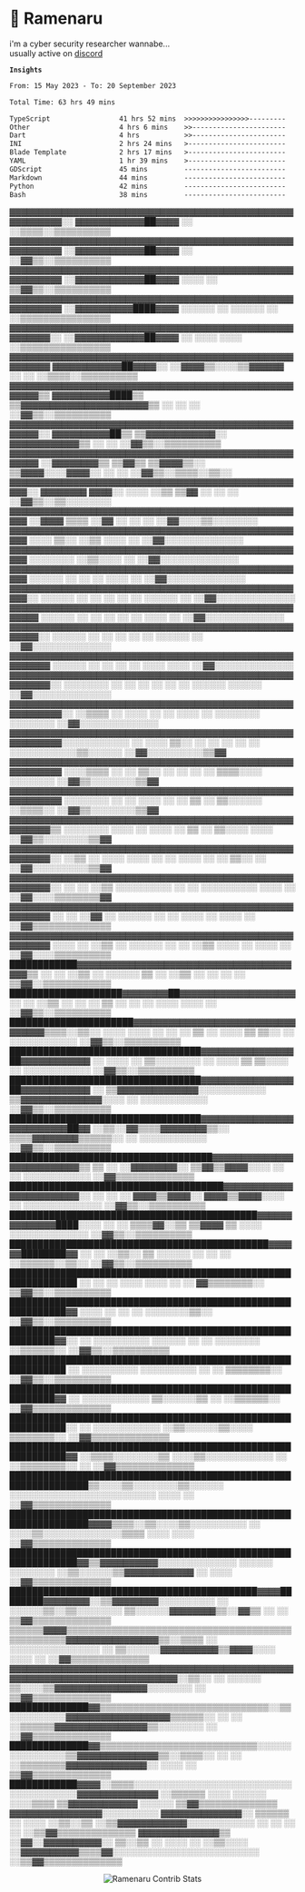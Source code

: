 # 🍜 Ramenaru
i'm a cyber security researcher wannabe...
<br />
usually active on <a href="https://discordapp.com/users/503291004200157185">discord</a> 

**`Insights`**

<!--START_SECTION:waka-->

```txt
From: 15 May 2023 - To: 20 September 2023

Total Time: 63 hrs 49 mins

TypeScript                 41 hrs 52 mins  >>>>>>>>>>>>>>>>---------   65.60 %
Other                      4 hrs 6 mins    >>-----------------------   06.43 %
Dart                       4 hrs           >>-----------------------   06.29 %
INI                        2 hrs 24 mins   >------------------------   03.78 %
Blade Template             2 hrs 17 mins   >------------------------   03.60 %
YAML                       1 hr 39 mins    >------------------------   02.60 %
GDScript                   45 mins         -------------------------   01.20 %
Markdown                   44 mins         -------------------------   01.15 %
Python                     42 mins         -------------------------   01.11 %
Bash                       38 mins         -------------------------   01.01 %
```

<!--END_SECTION:waka-->

▓▓▓▓▓▓▓▓▓▓▓▓▓▓▓▓▓▓▓▓▓▓▓▓▓▓▓▓▓▓▓▓▓▓▓▓▓▓▓▓▓▓▓▓▓▓▓▓▓▓▓▓▓▓▓▓▓▓░░    ▓▓▓▓▓▓▓▓▓▓▓▓██▓▓▓▓                                                            ░░                                    ░░▒▒▒▒░░▒▒▒▒▒▒▒▒▒▒
▓▓▓▓▓▓▓▓▓▓▓▓▓▓▓▓▓▓▓▓▓▓▓▓▓▓▓▓▓▓▓▓▓▓▓▓▓▓▓▓▓▓▓▓▓▓▓▓▓▓▓▓▓▓▓▓▓▓    ░░▓▓▓▓▓▓▓▓▓▓▓▓██▓▓▓▓                                                            ░░                                    ░░▓▓▒▒░░▒▒▒▒▒▒▒▒▒▒
▓▓▓▓▓▓▓▓▓▓▓▓▓▓▓▓▓▓▓▓▓▓▓▓▓▓▓▓▓▓▓▓▓▓▓▓▓▓▓▓▓▓▓▓▓▓▓▓▓▓▓▓▓▓▓▓▓▓    ░░▓▓▓▓▓▓▓▓▓▓▓▓██▓▓▓▓                  ░░░░                                            ░░                              ▒▒▓▓▒▒░░▒▒▒▒▒▒▒▒▒▒
▓▓▓▓▓▓▓▓▓▓▓▓▓▓▓▓▓▓▓▓▓▓▓▓▓▓▓▓▓▓▓▓▓▓▓▓▓▓▓▓▓▓▓▓▓▓▓▓▓▓▓▓▓▓▓▓▓▓    ░░▓▓▓▓▓▓▓▓▓▓████▓▓▓▓        ░░░░░░      ░░      ░░░░░░                                ░░                              ░░▒▒▒▒▒▒▒▒▒▒▒▒▒▒▒▒
▓▓▓▓▓▓▓▓▓▓▓▓▓▓▓▓▓▓▓▓▓▓▓▓▓▓▓▓▓▓▓▓▓▓▓▓▓▓▓▓▓▓▓▓▓▓▓▓▓▓▓▓▓▓▓▓░░    ░░▓▓▓▓▓▓▓▓▓▓▓▓██▓▓▓▓  ░░                ░░░░            ░░░░                                                          ░░▒▒▒▒▒▒▒▒▒▒▒▒▒▒▒▒
▓▓▓▓▓▓▓▓▓▓▓▓▓▓▓▓▓▓▓▓▓▓▓▓▓▓▓▓▓▓▓▓▓▓▓▓▓▓▓▓▓▓▓▓▓▓▓▓▓▓▓▓▓▓▓▓        ▓▓▓▓▓▓▓▓▓▓▓▓██▓▓▓▓░░        ░░▓▓▓▓▒▒░░░░▒▒▓▓▓▓▓▓          ░░                          ░░                            ░░▒▒▒▒░░▒▒▒▒▒▒▒▒▒▒
▓▓▓▓▓▓▓▓▓▓▓▓▓▓▓▓▓▓▓▓▓▓▓▓▓▓▓▓▓▓▓▓▓▓▓▓▓▓▓▓▓▓▓▓▓▓▓▓▓▓▓▓▓▓▒▒        ▓▓▓▓▓▓▓▓▓▓████▒▒          ▒▒▓▓▓▓▓▓▓▓▓▓▓▓▓▓▓▓▓▓▓▓▓▓▒▒          ░░            ░░        ░░                            ░░▓▓▒▒░░▒▒▒▒▒▒▒▒▒▒
▓▓▓▓▓▓▓▓▓▓▓▓▓▓▓▓▓▓▓▓▓▓▓▓▓▓▓▓▓▓▓▓▓▓▓▓▓▓▓▓▓▓▓▓▓▓▓▓▓▓▓▓▓▓░░        ▓▓▓▓▓▓▓▓▓▓██▒▒        ▒▒▓▓▓▓▓▓▓▓▓▓▓▓░░    ▓▓▓▓▓▓▓▓▓▓▓▓▒▒        ░░          ░░                                      ░░▓▓▒▒░░▒▒▒▒▒▒▒▒▒▒
▓▓▓▓▓▓▓▓▓▓▓▓▓▓▓▓▓▓▓▓▓▓▓▓▓▓▓▓▓▓▓▓▓▓▓▓▓▓▓▓▓▓▓▓▓▓▓▓▓▓▓▓▓▓          ░░▓▓▓▓▓▓▓▓▒▒      ▒▒▓▓▒▒  ▒▒▓▓▓▓▒▒░░        ▒▒▓▓▓▓░░░░▓▓▓▓░░      ░░                    ░░                          ░░▓▓▒▒░░▒▒▒▒░░▒▒░░
▓▓▓▓▓▓▓▓▓▓▓▓▓▓▓▓▓▓▓▓▓▓▓▓▓▓▓▓▓▓▓▓▓▓▓▓▓▓▓▓▓▓▓▓▓▓▓▓▓▓▓▓░░            ▓▓▓▓▓▓▓▓      ▓▓▓▓░░    ░░░░                ░░▒▒      ▒▒▓▓        ░░    ░░            ░░                          ░░▓▓▒▒░░▒▒░░░░░░░░
▓▓▓▓▓▓▓▓▓▓▓▓▓▓▓▓▓▓▓▓▓▓▓▓▓▓▓▓▓▓▓▓▓▓▓▓▓▓▓▓▓▓▓▓▓▓▓▓▓▓▓▓              ░░▓▓▓▓      ▒▒▒▒                                        ░░▓▓      ░░  ░░              ░░                          ░░▓▓░░░░▒▒░░░░░░░░
▓▓▓▓▓▓▓▓▓▓▓▓▓▓▓▓▓▓▓▓▓▓▓▓▓▓▓▓▓▓▓▓▓▓▓▓▓▓▓▓▓▓▓▓▓▓▓▓▓▓▓▓                ░░░░    ▒▒░░                                            ░░▒▒    ░░░░                ░░                          ░░▓▓░░░░░░░░░░░░░░
▓▓▓▓▓▓▓▓▓▓▓▓▓▓▓▓▓▓▓▓▓▓▓▓▓▓▓▓▓▓▓▓▓▓▓▓▓▓▓▓▓▓▓▓▓▓▓▓▓▓▓▓                  ░░░░░░░░                                                ░░▒▒░░░░                  ░░                          ░░▓▓░░░░░░░░░░░░░░
▓▓▓▓▓▓▓▓▓▓▓▓▓▓▓▓▓▓▓▓▓▓▓▓▓▓▓▓▓▓▓▓▓▓▓▓▓▓▓▓▓▓▓▓▓▓▓▓▓▓▓▓                ░░░░░░      ░░      ░░                            ░░          ░░░░                  ░░                          ░░▓▓░░░░░░░░░░░░░░
▓▓▓▓▓▓▓▓▓▓▓▓▓▓▓▓▓▓▓▓▓▓▓▓▓▓▓▓▓▓▓▓▓▓▓▓▓▓▓▓▓▓▓▓▓▓▓▓▓▓▓▓░░              ░░░░░░    ░░      ░░      ░░                      ░░    ░░    ░░░░░░                ░░                          ░░▓▓░░░░░░░░░░░░░░
▓▓▓▓▓▓▓▓▓▓▓▓▓▓▓▓▓▓▓▓▓▓▓▓▓▓▓▓▓▓▓▓▓▓▓▓▓▓▓▓▓▓▓▓▓▓▓▓▓▓▓▓▓▓              ░░░░░░    ░░      ░░      ░░              ░░              ░░    ░░░░              ░░                            ░░▓▓░░░░░░░░░░░░░░
▓▓▓▓▓▓▓▓▓▓▓▓▓▓▓▓▓▓▓▓▓▓▓▓▓▓▓▓▓▓▓▓▓▓▓▓▓▓▓▓▓▓▓▓▓▓▓▓▓▓▓▓▓▓░░          ░░░░░░    ░░                ░░              ░░        ░░    ░░    ░░░░░░            ░░                            ░░▓▓░░░░░░░░░░░░░░
▓▓▓▓▓▓▓▓▓▓▓▓▓▓▓▓▓▓▓▓▓▓▓▓▓▓▓▓▓▓▓▓▓▓▓▓▓▓▓▓▓▓▓▓▓▓▓▓▓▓▓▓▓▓▓▓          ░░░░░░    ░░      ░░        ░░              ░░                      ░░░░          ░░░░                            ░░▓▓░░░░░░░░░░░░░░
▓▓▓▓▓▓▓▓▓▓▓▓▓▓▓▓▓▓▓▓▓▓▓▓▓▓▓▓▓▓▓▓▓▓▓▓▓▓▓▓▓▓▓▓▓▓▓▓▓▓▓▓▓▓▓▓░░      ░░░░░░░░    ░░      ░░        ░░          ░░  ░░                ░░    ░░░░░░        ░░░░░░                          ░░▓▓░░░░░░░░░░░░░░
▓▓▓▓▓▓▓▓▓▓▓▓▓▓▓▓▓▓▓▓▓▓▓▓▓▓▓▓▓▓▓▓▓▓▓▓▓▓▓▓▓▓▓▓▓▓▓▓▓▓▓▓▓▓▓▓▓▓░░    ░░▒▒▒▒              ░░      ░░░░  ░░      ░░  ░░░░              ░░    ░░░░░░░░    ░░░░░░░░                          ░░▓▓░░░░░░░░░░░░░░
▓▓▓▓▓▓▓▓▓▓▓▓▓▓▓▓▓▓▓▓▓▓▓▓▓▓▓▓▓▓▓▓▓▓▓▓▓▓▓▓▓▓▓▓▓▓▓▓▓▓▓▓▓▓▓▓▓▓░░░░░░░░░░░░    ░░      ░░░░      ▒▒░░  ░░      ░░    ░░        ░░    ░░    ░░░░░░░░░░░░▒▒░░░░░░                          ░░▓▓░░░░░░░░░░▒▒▓▓
▓▓▓▓▓▓▓▓▓▓▓▓▓▓▓▓▓▓▓▓▓▓▓▓▓▓▓▓▓▓▓▓▓▓▓▓▓▓▓▓▓▓▓▓▓▓▓▓▓▓▓▓▓▓▓▓▓▓    ░░░░▒▒▒▒    ░░      ░░        ▒▒░░  ░░      ░░    ░░        ░░            ▒▒▒▒░░░░  ░░░░░░░░                          ░░▓▓▒▒░░░░░░░░▒▒▓▓
▓▓▓▓▓▓▓▓▓▓▓▓▓▓▓▓▓▓▓▓▓▓▓▓▓▓▓▓▓▓▓▓▓▓▓▓▓▓▓▓▓▓▓▓▓▓▓▓▓▓▓▓▓▓▓▓▓▓    ░░░░░░░░    ░░      ░░        ░░░░  ░░      ░░    ▒▒        ░░            ▒▒░░░░░░  ░░▒▒▒▒░░                          ░░▓▓▒▒░░░░░░░░▒▒▓▓
▓▓▓▓▓▓▓▓▓▓▓▓▓▓▓▓▓▓▓▓▓▓▓▓▓▓▓▓▓▓▓▓▓▓▓▓▓▓▓▓▓▓▓▓▓▓▓▓▓▓▓▓▓▓▓▓▒▒    ░░░░░░░░    ░░░░    ░░        ░░░░          ░░    ▒▒        ░░            ▒▒░░░░    ░░░░                              ░░▓▓▒▒░░░░░░░░▒▒▓▓
▓▓▓▓▓▓▓▓▓▓▓▓▓▓▓▓▓▓▓▓▓▓▓▓▓▓▓▓▓▓▓▓▓▓▓▓▓▓▓▓▓▓▓▓▓▓▓▓▓▓▓▓▓▓▓▓░░      ░░▒▒        ░░  ░░░░        ░░░░  ░░      ░░    ░░░░  ░░  ░░            ▒▒░░        ░░                              ░░▓▓░░░░░░░░░░▒▒▓▓
▓▓▓▓▓▓▓▓▓▓▓▓▓▓▓▓▓▓▓▓▓▓▓▓▓▓▓▓▓▓▓▓▓▓▓▓▓▓▓▓▓▓▓▓▓▓▓▓▓▓▓▓▓▓▓▓░░        ░░        ░░  ░░▒▒  ░░░░░░░░░░  ░░      ░░  ░░░░░░░░░░                ░░░░        ░░                              ░░▓▓░░░░▒▒▒▒▒▒▒▒▓▓
▓▓▓▓▓▓▓▓▓▓▓▓▓▓▓▓▓▓▓▓▓▓▓▓▓▓▓▓▓▓▓▓▓▓▓▓▓▓▓▓▓▓▓▓▓▓▓▓▓▓▓▓▓▓▓▓          ░░        ░░  ░░▓▓  ░░  ░░░░░░  ░░      ░░    ░░░░  ░░                ░░░░        ░░                              ░░▓▓▒▒▒▒▒▒▒▒▒▒▒▒▒▒
▓▓▓▓▓▓▓▓▓▓▓▓▓▓▓▓▓▓▓▓▓▓▓▓▓▓▓▓▓▓▓▓▓▓▓▓▓▓▓▓▓▓▓▓▓▓▓▓▓▓▓▓▓▓▓▓        ░░░░        ░░  ░░▒▒  ░░  ░░░░░░  ░░      ░░    ░░▒▒  ░░░░    ░░        ░░░░          ░░                            ░░▓▓░░░░▒▒▒▒▒▒▒▒▒▒
████████████▓▓▓▓▓▓▓▓▓▓▓▓▓▓▓▓▓▓▓▓▓▓▓▓▓▓▓▓▓▓▓▓▓▓▓▓▓▓▓▓▒▒            ░░        ░░  ░░▒▒  ░░  ░░░░░░  ▒▒      ░░    ░░▒▒    ░░  ░░          ░░                ░░                        ▒▒▓▓░░▒▒▒▒▒▒▒▒▒▒▒▒
████████████████████▓▓▓▓▓▓▓▓██▓▓▓▓▓▓▓▓▓▓▓▓▓▓▓▓▓▓▓▓                ░░        ░░  ░░▒▒  ░░  ░░  ░░  ▒▒          ░░  ░░    ░░  ░░░░        ░░░░            ░░                          ░░▓▓▒▒░░▒▒▒▒▒▒▒▒▒▒
██████████████████████▓▓▓▓▓▓▓▓▓▓▓▓▓▓▓▓▓▓▓▓▓▓▓▓▓▓▓▓▓▓▓▓▓▓▒▒▒▒░░▒▒░░        ░░░░  ░░░░  ░░  ░░  ░░  ▒▒          ░░  ░░░░  ▒▒  ▒▒░░        ░░    ░░░░░░░░░░░░                          ░░▓▓▒▒░░▒▒▒▒▒▒▒▒▒▒
██████████████████████████████████▓▓▓▓▓▓▓▓▓▓▓▓▓▓▓▓██▓▓▓▓▓▓▓▓▓▓▓▓          ░░    ░░░░  ░░  ▒▒░░░░░░░░          ░░  ░░░░  ▒▒  ▒▒░░░░      ░░    ░░░░░░░░░░░░                          ░░▓▓▒▒░░▒▒▒▒▒▒▒▒▒▒
██████████████████████████████████▓▓▓▓▓▓▓▓▓▓▓▓▓▓▓▓██▓▓▓▓▓▓▓▓▓▓▓▓          ░░    ▒▒▓▓▓▓▓▓▓▓▓▓▓▓▓▓░░░░░░░░░░░░  ▒▒▓▓▓▓▓▓▓▓▓▓▓▓▓▓░░░░      ░░    ░░░░░░░░░░░░                          ░░▓▓▒▒░░▒▒▒▒▒▒▒▒▒▒
██████████████████████████████████▓▓▓▓▓▓▓▓▓▓▓▓▓▓▓▓▓▓▓▓▓▓▓▓▓▓██▓▓          ░░▒▒░░▓▓▒▒▒▒▓▓▓▓▓▓▓▓▒▒░░            ▒▒▒▒▓▓▓▓▓▓▓▓▒▒▒▒▒▒░░      ░░    ░░░░░░░░░░░░                          ░░▓▓▒▒░░▒▒▒▒▒▒▒▒▒▒
████████████████████████████████████▓▓▓▓▓▓▓▓▓▓▓▓▓▓▓▓▓▓▓▓▓▓▓▓▓▓▒▒            ▒▒  ░░  ░░▓▓▓▓▓▓▓▓░░                ▒▒▓▓▒▒▓▓▓▓░░░░  ░░      ░░    ░░░░░░░░░░░░                          ░░▓▓▒▒▒▒▒▒▒▒▒▒▒▒▒▒
██████████████████████████████████████▓▓▓▓▓▓▓▓▓▓▓▓▓▓▓▓▓▓▓▓▓▓▓▓░░    ░░      ░░  ░░  ▓▓▓▓▒▒▓▓▓▓░░                ▓▓▓▓▒▒▓▓▓▓░░░░  ░░            ░░░░░░░░░░░░░░                        ░░▓▓▒▒░░▒▒▒▒▒▒▒▒▒▒
████████████████████████████████████████████▓▓▓▓▓▓▓▓▓▓▓▓▓▓████░░░░  ░░      ░░      ▒▒▒▒▓▓░░▒▒                  ▒▒▓▓▓▓  ▒▒    ░░░░            ░░░░░░░░░░░░░░                        ░░▓▓▒▒░░▒▒▒▒▒▒▒▒▒▒
██████████████████████████████████████████████▓▓▓▓▓▓████████▓▓      ░░      ░░      ░░▒▒░░  ▒▒                  ░░░░░░  ░░    ░░      ░░      ░░▒▒▒▒▒▒░░▒▒░░                        ░░▓▓▒▒░░▒▒▒▒▒▒▒▒▒▒
██████████████████████████████████████████████████████████████      ░░        ░░  ░░    ░░░░                        ░░░░      ░░      ░░        ▓▓▒▒▒▒▒▒▒▒░░                        ▒▒▓▓▒▒░░▒▒▒▒▒▒▒▒▒▒
████████████████████████████████████████████████████████████▓▓              ░░░░  ░░                                          ░░    ░░          ░░░░░░░░▒▒░░                        ░░▓▓▒▒░░▒▒▒▒▒▒▒▒▒▒
██████████████████████████████████████████████████████████▓▓░░  ░░    ░░░░░░░░░░  ░░░░░░                            ░░  ░░    ░░░░░░░░            ░░▒▒▒▒▒▒░░                        ░░▓▓▒▒░░▒▒▒▒▒▒▒▒▒▒
████████████████████████████████████████████████████████████    ░░    ░░░░░░░░░░                                            ░░░░░░░░░░  ░░    ░░  ▒▒▒▒▒▒▒▒░░                        ░░▓▓▒▒░░▒▒▒▒▒▒▒▒▒▒
██████████████████████████████████████████████████████████▓▓    ░░    ░░░░░░░░░░░░                                          ▒▒░░░░░░▒▒  ░░        ░░▒▒▒▒▒▒░░                        ░░▓▓▒▒▒▒▒▒▒▒▒▒▒▒▒▒
████████████████████████████████████████████████████████████░░  ░░    ░░░░░░░░░░░░                                        ░░▒▒░░░░░░▒▒░░░░        ▒▒▒▒▒▒▒▒░░                        ░░▓▓▒▒▒▒▒▒▒▒▒▒▒▒▒▒
████████████████████████████████████████████████████████████▓▓      ░░▒▒▒▒░░░░░░░░▒▒                                    ░░░░▒▒░░░░░░░░░░░░  ░░  ░░▒▒▒▒▒▒▒▒░░  ░░                    ░░▓▓▒▒▒▒▒▒▒▒▒▒▒▒▒▒
████████████████████████████████████████████████████████████████▒▒░░░░▒▒░░░░░░░░▒▒░░░░░░                              ░░░░░░░░░░░░░░░░░░░░░░░░░░        ░░░░  ░░                    ░░▓▓▒▒▒▒▒▒▒▒▒▒▒▒▒▒
████████████████████████████████████████████████████████████████▓▓▓▓▒▒▒▒░░▒▒░░░░▒▒░░░░░░░░░░                      ░░  ░░░░▒▒░░░░░░░░░░░░░░▒▒▒▒      ░░░░    ░░░░                    ░░▓▓▒▒▒▒▒▒▒▒▒▒▒▒▒▒
██████████████████████████████████████████████████████████████▓▓▒▒▓▓▓▓▓▓▓▓▓▓░░░░░░░░░░░░░░  ░░░░░░          ░░░░░░░░    ░░▒▒░░░░░░▒▒▓▓▓▓▓▓▓▓▓▓▓▓        ░░  ░░░░                    ░░▓▓▒▒▒▒▒▒▒▒▒▒▒▒▒▒
████████████████████████████████████████████▓▓▓▓████████▓▓▓▓▓▓▓▓░░▒▒▓▓▓▓▓▓▓▓░░░░░░░░░░  ░░    ░░░░░░▒▒░░▒▒░░░░░░░░        ▒▒░░░░░░▓▓▓▓▓▓▓▓▒▒░░▓▓▒▒        ░░  ░░                    ▒▒▓▓▒▒▒▒▒▒▒▒▒▒▒▒▒▒
▒▒▒▒▒▒▓▓▓▓▒▒▒▒▒▒▒▒▒▒▒▒▒▒▒▒▒▒▒▒▒▒▒▒▒▒▒▒▒▒▒▒▒▒▒▒▒▒▒▒▒▒▒▒▒▒▒▒▒▒▓▓▓▓▓▓▓▓▓▓▓▓▓▓▓▓▒▒░░▒▒▒▒    ░░      ░░░░░░░░░░░░░░░░    ░░    ▒▒░░░░░░▓▓▓▓▓▓▓▓▓▓▒▒▓▓▓▓░░░░  ░░░░  ░░                    ░░▓▓▒▒▒▒▒▒▒▒▒▒▒▒▒▒
▓▓▓▓▓▓▓▓▓▓▓▓▓▓▓▓▓▓▓▓▓▓▓▓▓▓▓▓▓▓▓▓▓▓▓▓▓▓▓▓▓▓▓▓▓▓▓▓▓▓▓▓▓▓▓▓▓▓▓▓▓▓▓▓▓▓▓▓▓▓▓▓▓▓▓▓▓▓░░▒▒░░      ░░          ░░░░░░              ▒▒░░░░▒▒▓▓▓▓▓▓▓▓▓▓▓▓▓▓▓▓░░░░░░░░    ░░                    ▒▒▓▓▒▒▒▒▒▒▒▒▒▒▒▒▒▒
██████████████▓▓▒▒▒▒▒▒▒▒▒▒▒▒▒▒▒▒▒▒▒▒▒▒▒▒▒▒▒▒▒▒░░▒▒░░░░░░░░░░▓▓▓▓▓▓▓▓▓▓▓▓▓▓▓▓▓▓▒▒▒▒▒▒░░      ░░                    ░░    ░░▒▒▒▒▒▒▓▓▓▓▓▓▓▓▓▓▓▓▓▓▓▓▒▒░░░░░░░░    ░░                    ░░▓▓▒▒▒▒▒▒▒▒▒▒▒▒▒▒
██████████████▓▓▒▒▒▒▒▒▒▒▒▒▒▒▒▒▒▒▒▒▒▒▒▒▒▒▒▒▒▒░░░░░░░░░░░░░░░░▒▒▓▓▓▓▓▓▓▓▓▓▓▓▓▓▒▒░░▒▒▒▒░░        ░░              ░░        ░░▒▒▒▒▒▒▒▒▓▓▓▓▓▓▓▓▓▓▓▓▓▓░░      ░░░░  ░░                    ▒▒▓▓▒▒▒▒▒▒▒▒▒▒▒▒▒▒
████████████▓▓▓▓░░▒▒▒▒░░░░░░░░░░░░░░░░░░░░░░░░░░░░░░░░░░░░░░░░▓▓▓▓▓▓▓▓▓▓▓▓▓▓  ░░▒▒▒▒▒▒            ░░░░  ░░░░░░          ░░░░▒▒▒▒  ▒▒▓▓▓▓▓▓▓▓▓▓▓▓          ░░░░░░                    ▒▒▓▓▒▒▒▒▒▒▒▒▒▒▒▒▒▒
▓▓▓▓▓▓▓▓▓▓▓▓▓▓▓▓░░░░░░░░░░                                ▓▓▓▓▓▓▓▓▓▓▓▓▓▓░░      ▒▒▒▒▒▒            ░░      ░░░░          ░░▒▒░░▒▒    ░░▒▒▓▓▓▓▓▓▓▓▓▓▓▓░░░░░░░░░░░░  ░░  ░░  ░░  ░░  ░░▒▒▓▓▒▒▒▒▒▒▒▒▒▒▒▒▒▒
▓▓▓▓▓▓▓▓▓▓▓▓▓▓▒▒                                        ░░▓▓░░▓▓▓▓▓▓▓▓▓▓░░      ▒▒░░▒▒            ░░  ░░░░  ░░          ░░▒▒░░░░    ░░▓▓▓▓▓▓▓▓▓▓▒▒▒▒▓▓░░░░░░░░░░░░░░░░░░░░░░░░░░  ░░▒▒▓▓▒▒▒▒▒▒▒▒▒▒▒▒▒▒


<div style="text-align: center;">
   <img align="center" src="https://github-readme-streak-stats.herokuapp.com/?user=Ramenaru&theme=dark&card_width=520" alt="Ramenaru Contrib Stats" />
</div>



